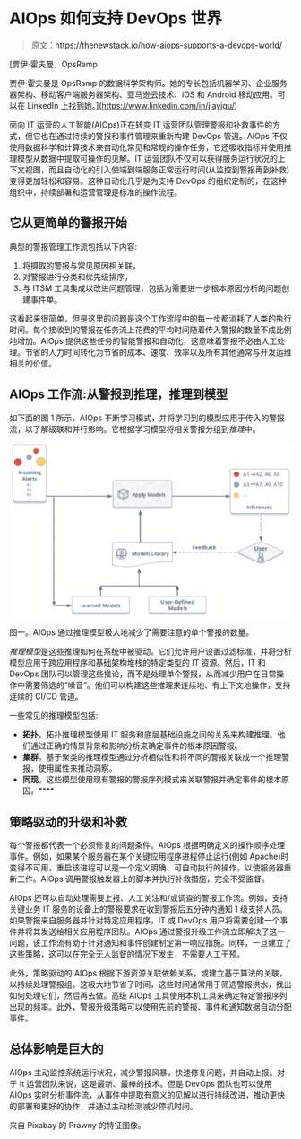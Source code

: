 # AIOps 如何支持 DevOps 世界

> 原文：<https://thenewstack.io/how-aiops-supports-a-devops-world/>

[](https://www.linkedin.com/in/jiayigu/)

 [贾伊·霍夫曼，OpsRamp

贾伊·霍夫曼是 OpsRamp 的数据科学架构师。她的专长包括机器学习、企业服务器架构、移动客户端服务器架构、亚马逊云技术、iOS 和 Android 移动应用。可以在 LinkedIn 上找到她。](https://www.linkedin.com/in/jiayigu/) [](https://www.linkedin.com/in/jiayigu/)

面向 IT 运营的人工智能(AIOps)正在转变 IT 运营团队管理警报和补救事件的方式，但它也在通过持续的警报和事件管理来重新构建 DevOps 管道。AIOps 不仅使用数据科学和计算技术来自动化常见和常规的操作任务，它还吸收指标并使用推理模型从数据中提取可操作的见解。IT 运营团队不仅可以获得服务运行状况的上下文视图，而且自动化的引入使端到端服务正常运行时间(从监控到警报再到补救)变得更加轻松和容易。这种自动化几乎是为支持 DevOps 的组织定制的，在这种组织中，持续部署和运营管理是标准的操作流程。

## 它从更简单的警报开始

典型的警报管理工作流包括以下内容:

1.  将摄取的警报与常见原因相关联，
2.  对警报进行分类和优先级排序，
3.  与 ITSM 工具集成以改进问题管理，包括为需要进一步根本原因分析的问题创建事件单。

这看起来很简单，但是这里的问题是这个工作流程中的每一步都消耗了人类的执行时间。每个接收到的警报在任务流上花费的平均时间随着传入警报的数量不成比例地增加。AIOps 提供这些任务的智能警报和自动化，这意味着警报不必由人工处理。节省的人力时间转化为节省的成本、速度、效率以及所有其他通常与开发运维相关的价值。

## AIOps 工作流:从警报到推理，推理到模型

如下面的图 1 所示，AIOps 不断学习模式，并将学习到的模型应用于传入的警报流，以了解级联和并行影响。它根据学习模型将相关警报分组到*推理*中。

![](img/2eaf04413360c35b0a6530a565bb813c.png)

图一。AIOps 通过推理模型极大地减少了需要注意的单个警报的数量。

*推理模型*是这些推理如何在系统中被驱动。它们允许用户设置过滤标准，并将分析模型应用于跨应用程序和基础架构堆栈的特定类型的 IT 资源。然后，IT 和 DevOps 团队可以管理这些推论，而不是处理单个警报，从而减少用户在日常操作中需要筛选的“噪音”。他们可以构建这些推理来连续地、有上下文地操作，支持连续的 CI/CD 管道。

一些常见的推理模型包括:

*   **拓扑**。拓扑推理模型使用 IT 服务和底层基础设施之间的关系来构建推理。他们通过正确的情景背景和影响分析来确定事件的根本原因警报。
*   **集群**。基于聚类的推理模型通过分析相似性和将不同的警报关联成一个推理警报，使用属性来推动洞察。
*   **同现**。这些模型使用现有警报的警报序列模式来关联警报并确定事件的根本原因。****

## 策略驱动的升级和补救

每个警报都代表一个必须修复的问题条件。AIOps 根据明确定义的操作顺序处理事件。例如，如果某个服务器在某个关键应用程序进程停止运行(例如 Apache)时变得不可用，重启该进程可以是一个定义明确、可自动执行的操作，以使服务器重新工作。AIOps 调用警报触发器上的脚本并执行补救措施，完全不受监督。

AIOps 还可以自动处理需要上报、人工关注和/或调查的警报工作流。例如，支持关键业务 IT 服务的设备上的警报要求在收到警报后五分钟内通知 1 级支持人员。如果警报来自服务器并针对特定应用程序，IT 或 DevOps 用户将需要创建一个事件并将其发送给相关应用程序团队。AIOps 通过警报升级工作流立即解决了这一问题，该工作流有助于针对通知和事件创建制定第一响应措施。同样，一旦建立了这些策略，这可以在完全无人监督的情况下发生，不需要人工干预。

此外，策略驱动的 AIOps 根据下游资源关联依赖关系，或建立基于算法的关联，以持续处理警报组。这极大地节省了时间，这些时间通常用于筛选警报洪水，找出如何处理它们，然后再去做。高级 AIOps 工具使用本机工具来确定特定警报序列出现的频率。此外，警报升级策略可以使用先前的警报、事件和通知数据自动分配事件。

## 总体影响是巨大的

AIOps 主动监控系统运行状况，减少警报风暴，快速修复问题，并自动上报。对于 It 运营团队来说，这是最新、最棒的技术。但是 DevOps 团队也可以使用 AIOps 实时分析事件流，从事件中提取有意义的见解以进行持续改进，推动更快的部署和更好的协作，并通过主动检测减少停机时间。

来自 Pixabay 的 Prawny 的特征图像。

<svg xmlns:xlink="http://www.w3.org/1999/xlink" viewBox="0 0 68 31" version="1.1"><title>Group</title> <desc>Created with Sketch.</desc></svg>